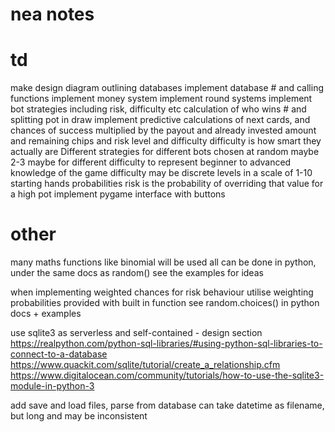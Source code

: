 # nea notes 

# td
make design diagram outlining databases
implement database # and calling functions
implement money system
implement round systems
implement bot strategies
including risk, difficulty etc
calculation of who wins # and splitting pot in draw
implement predictive calculations of next cards, and chances of success multiplied by the payout and already invested amount and remaining chips and risk level and difficulty
difficulty is how smart they actually are
Different strategies for different bots chosen at random maybe 2-3 maybe for different difficulty to represent beginner to advanced knowledge of the game
difficulty may be discrete levels in a scale of 1-10
starting hands probabilities
risk is the probability of overriding that value for a high pot
implement pygame interface with buttons

# other
many maths functions like binomial will be used
    all can be done in python, under the same docs as random()
    see the examples for ideas

when implementing weighted chances for risk behaviour
    utilise weighting probabilities provided with built in function
    see random.choices() in python docs + examples

use sqlite3 as serverless and self-contained - design section
    https://realpython.com/python-sql-libraries/#using-python-sql-libraries-to-connect-to-a-database
    https://www.quackit.com/sqlite/tutorial/create_a_relationship.cfm
    https://www.digitalocean.com/community/tutorials/how-to-use-the-sqlite3-module-in-python-3

    
add save and load files, parse from database
    can take datetime as filename, but long and may be inconsistent
